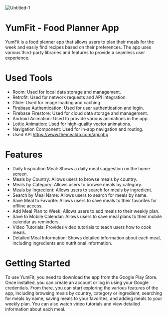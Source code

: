 

![Untitled-1](https://github.com/hassankamal87/YumFitt/assets/118057412/6d5fec23-a2ae-4cb2-8a61-7f816a5eeff4)






# YumFit - Food Planner App
YumFit is a food planner app that allows users to plan their meals for the week and easily find recipes based on their preferences.
The app uses various third-party libraries and features to provide a seamless user experience.

# Used Tools
- Room: Used for local data storage and management.
- Retrofit: Used for network requests and API integration.
- Glide: Used for image loading and caching.
- Firebase Authentication: Used for user authentication and login.
- Firebase Firestore: Used for cloud data storage and management.
- Android Animation: Used to provide various animations in the app.
- Lottie Animation: Used for high-quality vector animations.
- Navigation Component: Used for in-app navigation and routing.
- Used API https://www.themealdb.com/api.php .

# Features
- Daily Inspiration Meal: Shows a daily meal suggestion on the home screen.
- Meals by Country: Allows users to browse meals by country.
- Meals by Category: Allows users to browse meals by category.
- Meals by Ingredient: Allows users to search for meals by ingredient.
- Search by Meal Name: Allows users to search for meals by name.
- Save Meal to Favorite: Allows users to save meals to their favorites for offline access.
- Add Meal Plan to Week: Allows users to add meals to their weekly plan.
- Save to Mobile Calendar: Allows users to save meal plans to their mobile calendar as reminders.
- Video Tutorials: Provides video tutorials to teach users how to cook meals.
- Detailed Meal Information: Shows detailed information about each meal, including ingredients and nutritional information.

# Getting Started
To use YumFit, you need to download the app from the Google Play Store. Once installed,
you can create an account or log in using your Google credentials.
From there, you can start exploring the various features of the app,
including browsing meals by country, category or ingredient, searching for meals by name, saving meals to your favorites,
and adding meals to your weekly plan. You can also watch video tutorials and view detailed information about each meal.
